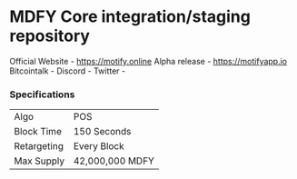 MDFY Core integration/staging repository
=======================================
Official Website - https://motify.online
Alpha release - https://motifyapp.io
Bitcointalk - 
Discord - 
Twitter -


### Specifications
<table>
<tr><td>Algo</td><td>POS</td></tr>
<tr><td>Block Time</td><td>150 Seconds</td></tr>
<tr><td>Retargeting</td><td>Every Block</td></tr>
<tr><td>Max Supply</td><td>42,000,000 MDFY</td></tr>


